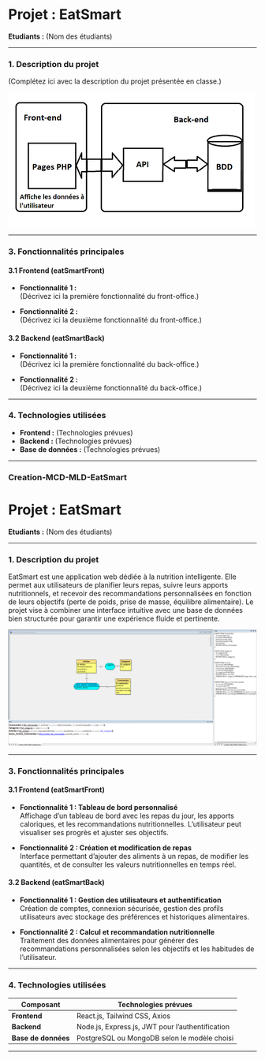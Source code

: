 # **Projet : EatSmart**

**Etudiants :** (Nom des étudiants)

---

### **1. Description du projet**

(Complétez ici avec la description du projet présentée en classe.)

<img src="./assets/img/Schema Architecture Eatsmart a completer.PNG">

---

### **3. Fonctionnalités principales**

#### **3.1 Frontend (eatSmartFront)**

- **Fonctionnalité 1 :**  
  (Décrivez ici la première fonctionnalité du front-office.)
  
- **Fonctionnalité 2 :**  
  (Décrivez ici la deuxième fonctionnalité du front-office.)
  
#### **3.2 Backend (eatSmartBack)**

- **Fonctionnalité 1 :**  
  (Décrivez ici la première fonctionnalité du back-office.)
  
- **Fonctionnalité 2 :**  
  (Décrivez ici la deuxième fonctionnalité du back-office.)

---

### **4. Technologies utilisées**

- **Frontend :** (Technologies prévues)
- **Backend :** (Technologies prévues)
- **Base de données :** (Technologies prévues)

---
### Creation-MCD-MLD-EatSmart


# **Projet : EatSmart**

**Etudiants :** (Nom des étudiants)

---

### **1. Description du projet**

EatSmart est une application web dédiée à la nutrition intelligente. Elle permet aux utilisateurs de planifier leurs repas, suivre leurs apports nutritionnels, et recevoir des recommandations personnalisées en fonction de leurs objectifs (perte de poids, prise de masse, équilibre alimentaire). Le projet vise à combiner une interface intuitive avec une base de données bien structurée pour garantir une expérience fluide et pertinente.

<img src="Creation-MCD-MLD-EatSmart.PNG">

---

### **3. Fonctionnalités principales**

#### **3.1 Frontend (eatSmartFront)**

- **Fonctionnalité 1 : Tableau de bord personnalisé**  
  Affichage d’un tableau de bord avec les repas du jour, les apports caloriques, et les recommandations nutritionnelles. L’utilisateur peut visualiser ses progrès et ajuster ses objectifs.

- **Fonctionnalité 2 : Création et modification de repas**  
  Interface permettant d’ajouter des aliments à un repas, de modifier les quantités, et de consulter les valeurs nutritionnelles en temps réel.

#### **3.2 Backend (eatSmartBack)**

- **Fonctionnalité 1 : Gestion des utilisateurs et authentification**  
  Création de comptes, connexion sécurisée, gestion des profils utilisateurs avec stockage des préférences et historiques alimentaires.

- **Fonctionnalité 2 : Calcul et recommandation nutritionnelle**  
  Traitement des données alimentaires pour générer des recommandations personnalisées selon les objectifs et les habitudes de l’utilisateur.

---

### **4. Technologies utilisées**

| **Composant**       | **Technologies prévues**                          |
|---------------------|---------------------------------------------------|
| **Frontend**        | React.js, Tailwind CSS, Axios                     |
| **Backend**         | Node.js, Express.js, JWT pour l’authentification |
| **Base de données** | PostgreSQL ou MongoDB selon le modèle choisi     |

---
